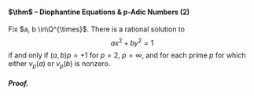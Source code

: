 #### $\thm$ – Diophantine Equations & p-Adic Numbers (2)
Fix $a, b \in\Q^{\times}$. There is a rational solution to $$ax^{2} + by^{2} = 1$$ if and only if $(a, b)p = +1$ for $p = 2$, $p = \infty$, and for each prime $p$ for which either $v_{p}(a)$ or $v_{p}(b)$ is nonzero.

##### *Proof.*
